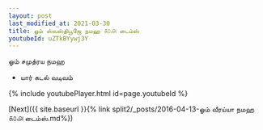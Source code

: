 ```yaml
---
layout: post
last_modified_at: 2021-03-30
title: ஓம் ஸ்வஸ்திபூஜே நமஹ ௧௦௮ டைம்ஸ்
youtubeId: uZTkBYywj3Y
---
```

 
 
 ஓம் சமுத்ரய நமஹ  
 
 -  யார் கடல் வடிவம் 
 
  
 
  
 
 
 
 
 
 


{% include youtubePlayer.html id=page.youtubeId %}
 
[Next]({{ site.baseurl }}{% link  split2/_posts/2016-04-13-ஓம் வீரய்யா நமஹ ௧௦௮ டைம்ஸ்.md%})
 
